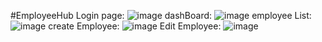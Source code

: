 #EmployeeHub
Login page:
![image](https://github.com/user-attachments/assets/887952c3-e7b9-4767-b143-efc20eb93c2f)
dashBoard:
![image](https://github.com/user-attachments/assets/7c7c9582-4bd8-4a30-b45f-36da1c0cb2a4)
employee List:
![image](https://github.com/user-attachments/assets/749bf4b6-5984-4d19-8820-06a1fe9b42c2)
create Employee:
![image](https://github.com/user-attachments/assets/7a828a63-d4d8-4fa6-b7a4-b78faec460ad)
Edit Employee:
![image](https://github.com/user-attachments/assets/5e7cd46c-e1ac-4c4d-aef9-dab74682add4)
